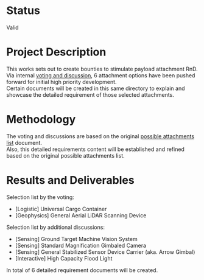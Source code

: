 # Status

Valid

# Project Description

This works sets out to create bounties to stimulate payload attachment RnD. Via internal [voting and discussion](https://discord.com/channels/853833144037277726/1362396188615250090/1371554269970300959), 6 attachment options have been pushed forward for initial high priority development.  
Certain documents will be created in this same directory to explain and showcase the detailed requirement of those selected attachments.

# Methodology

The voting and discussions are based on the original [possible attachments list](../0001-possible_attachment_list/information-note.md) document.  
Also, this detailed requirements content will be established and refined based on the original possible attachments list.

# Results and Deliverables

Selection list by the voting:

- [Logistic] Universal Cargo Container
- [Geophysics] General Aerial LiDAR Scanning Device

Selection list by additional discussions:
  
- [Sensing] Ground Target Machine Vision System
- [Sensing] Standard Magnification Gimbaled Camera
- [Sensing] General Stabilized Sensor Device Carrier (aka. Arrow Gimbal)
- [Interactive] High Capacity Flood Light

In total of 6 detailed requirement documents will be created.
